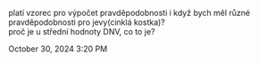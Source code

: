 platí vzorec pro výpočet pravděpodobnosti i když bych měl různé pravděpodobnosti pro jevy(cinklá kostka)?  
proč je u střední hodnoty DNV, co to je?  
  
October 30, 2024 3:20 PM